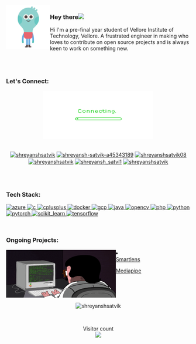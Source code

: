 
<img src="https://github.com/shreyanshsatvik/shreyanshsatvik/blob/main/hello.gif" width="120" height="120" align="left" alt="Hello" />

<h3>Hey there<img src="https://media.giphy.com/media/hvRJCLFzcasrR4ia7z/giphy.gif" width="25px"></h3>
Hi I'm a pre-final year student of Vellore Institute of Technology, Vellore. A frustrated engineer in making who loves to contribute on open source projects and is always keen to work on something new.


<!--
**shreyanshsatvik/shreyanshsatvik** is a ✨ _special_ ✨ repository because its `README.md` (this file) appears on your GitHub profile.



Here are some ideas to get you started:

- 🔭 I’m currently working on ...
- 🌱 I’m currently learning ...
- 👯 I’m looking to collaborate on ...
- 🤔 I’m looking for help with ...
- 💬 Ask me about ...
- 📫 How to reach me: ...
- 😄 Pronouns: ...
- ⚡ Fun fact: ...
-->
<br><br>
<h3>Let's Connect: </h3>
<p align =" center"><img src="https://github.com/shreyanshsatvik/shreyanshsatvik/blob/main/connect.gif" height="130px" width="300px"></p>
<p align="center">
<br>
<a href="https://twitter.com/shreyanshsatvik" target="blank"><img align="center" src="https://cdn.jsdelivr.net/npm/simple-icons@3.0.1/icons/twitter.svg" alt="shreyanshsatvik" height="30" width="40" /></a>
<a href="https://linkedin.com/in/shreyansh-satvik-a45343189" target="blank"><img align="center" src="https://cdn.jsdelivr.net/npm/simple-icons@3.0.1/icons/linkedin.svg" alt="shreyansh-satvik-a45343189" height="30" width="40" /></a>
<a href="https://fb.com/shreyanshsatvik08" target="blank"><img align="center" src="https://cdn.jsdelivr.net/npm/simple-icons@3.0.1/icons/facebook.svg" alt="shreyanshsatvik08" height="30" width="40" /></a>
<a href="https://instagram.com/shreyanshsatvik" target="blank"><img align="center" src="https://cdn.jsdelivr.net/npm/simple-icons@3.0.1/icons/instagram.svg" alt="shreyanshsatvik" height="30" width="40" /></a>
<a href="https://www.hackerrank.com/shreyansh_satvi1" target="blank"><img align="center" src="https://cdn.jsdelivr.net/npm/simple-icons@3.0.1/icons/hackerrank.svg" alt="shreyansh_satvi1" height="30" width="40" /></a>
<a href="https://auth.geeksforgeeks.org/user/shreyanshsatvik" target="blank"><img align="center" src="https://cdn.jsdelivr.net/npm/simple-icons@3.0.1/icons/geeksforgeeks.svg" alt="shreyanshsatvik" height="30" width="40" /></a>
</p>
<br><br>
<h3>Tech Stack:</h3>

<p align="left"> <a href="https://azure.microsoft.com/en-in/" target="_blank"> <img src="https://www.vectorlogo.zone/logos/microsoft_azure/microsoft_azure-icon.svg" alt="azure" width="40" height="40"/> </a> <a href="https://www.cprogramming.com/" target="_blank"> <img src="https://devicons.github.io/devicon/devicon.git/icons/c/c-original.svg" alt="c" width="40" height="40"/> </a> <a href="https://www.w3schools.com/cpp/" target="_blank"> <img src="https://devicons.github.io/devicon/devicon.git/icons/cplusplus/cplusplus-original.svg" alt="cplusplus" width="40" height="40"/> </a> <a href="https://www.docker.com/" target="_blank"> <img src="https://devicons.github.io/devicon/devicon.git/icons/docker/docker-original-wordmark.svg" alt="docker" width="40" height="40"/> </a> <a href="https://cloud.google.com" target="_blank"> <img src="https://www.vectorlogo.zone/logos/google_cloud/google_cloud-icon.svg" alt="gcp" width="40" height="40"/> </a> <a href="https://www.java.com" target="_blank"> <img src="https://devicons.github.io/devicon/devicon.git/icons/java/java-original-wordmark.svg" alt="java" width="40" height="40"/> </a> <a href="https://opencv.org/" target="_blank"> <img src="https://www.vectorlogo.zone/logos/opencv/opencv-icon.svg" alt="opencv" width="40" height="40"/> </a> <a href="https://www.php.net" target="_blank"> <img src="https://devicons.github.io/devicon/devicon.git/icons/php/php-original.svg" alt="php" width="40" height="40"/> </a> <a href="https://www.python.org" target="_blank"> <img src="https://devicons.github.io/devicon/devicon.git/icons/python/python-original.svg" alt="python" width="40" height="40"/> </a> <a href="https://pytorch.org/" target="_blank"> <img src="https://www.vectorlogo.zone/logos/pytorch/pytorch-icon.svg" alt="pytorch" width="40" height="40"/> </a> <a href="https://scikit-learn.org/" target="_blank"> <img src="https://upload.wikimedia.org/wikipedia/commons/0/05/Scikit_learn_logo_small.svg" alt="scikit_learn" width="40" height="40"/> </a> <a href="https://www.tensorflow.org" target="_blank"> <img src="https://www.vectorlogo.zone/logos/tensorflow/tensorflow-icon.svg" alt="tensorflow" width="40" height="40"/> </a> </p>

<br>
<h3>Ongoing Projects:</h3>
<img src="https://github.com/shreyanshsatvik/shreyanshsatvik/blob/main/coderman.gif" height="130px" width="300px" align="left">
<li>
  <ul><a href="https://github.com/shreyanshsatvik/smartlens">Smartlens</a></ul>
  <ul><a href="https://github.com/shreyanshsatvik/mediapipe">Mediapipe</a></ul>
  </li>
<br>

<br>
<br>
<p align="center"> <img src="https://github-readme-stats.vercel.app/api?username=shreyanshsatvik&show_icons=true&theme=gotham&count_private=true&show_icons=true&include_all_commits=true" alt="shreyanshsatvik" /></p>

<br>
<p align="center">
Visitor count<br><img src="https://profile-counter.glitch.me/shreyanshsatvik/count.svg" /></p>


